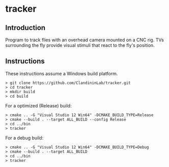 # tracker

## Introduction

Program to track flies with an overhead camera mounted on a CNC rig.  TVs surrounding the fly provide visual stimuli that react to the fly's position.

## Instructions

These instructions assume a Windows build platform.

```
> git clone https://github.com/ClandininLab/tracker.git
> cd tracker
> mkdir build
> cd build
```
For a optimized (Release) build:
```
> cmake .. -G "Visual Studio 12 Win64" -DCMAKE_BUILD_TYPE=Release
> cmake --build . --target ALL_BUILD --config Release
> cd ../bin
> tracker
```

For a debug build:
```
> cmake .. -G "Visual Studio 12 Win64" -DCMAKE_BUILD_TYPE=Debug
> cmake --build . --target ALL_BUILD
> cd ../bin
> tracker
```
